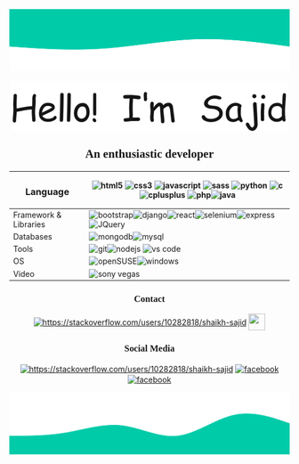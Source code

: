 <img src="upper_wave.svg">
<p align="center">
<img src="greeting.gif" align="center" >

<h2 align="center" style="font-family: 'Verdana';">An enthusiastic developer</h2>
<center>


| <h3>Language</h3> | <img src="https://devicons.github.io/devicon/devicon.git/icons/html5/html5-original-wordmark.svg" alt="html5" width="25" height="25"/> <img src="https://devicons.github.io/devicon/devicon.git/icons/css3/css3-original-wordmark.svg" alt="css3" width="25" height="25"/> <img src="https://devicons.github.io/devicon/devicon.git/icons/javascript/javascript-original.svg" alt="javascript" width="25" height="25"/> <img src="https://devicons.github.io/devicon/devicon.git/icons/sass/sass-original.svg" alt="sass" width="25" height="25"/> <img src="https://devicons.github.io/devicon/devicon.git/icons/python/python-original.svg" alt="python" width="25" height="25"/> <img src="https://devicons.github.io/devicon/devicon.git/icons/c/c-original.svg" alt="c" width="25" height="25"/> <img src="https://devicons.github.io/devicon/devicon.git/icons/cplusplus/cplusplus-original.svg" alt="cplusplus" width="25" height="25"/> <img src="https://devicons.github.io/devicon/devicon.git/icons/php/php-original.svg" alt="php" width="25" height="25"/><img src="https://devicons.github.io/devicon/devicon.git/icons/java/java-original-wordmark.svg" alt="java" width="25" height="25"/>|
| ---------| --------------------- |
| Framework & Libraries |<img src="https://devicons.github.io/devicon/devicon.git/icons/bootstrap/bootstrap-plain.svg" alt="bootstrap" width="25" height="25"/><img src="https://devicons.github.io/devicon/devicon.git/icons/django/django-original.svg" alt="django" width="25" height="25"/><img src="https://devicons.github.io/devicon/devicon.git/icons/react/react-original-wordmark.svg" alt="react" width="25" height="25"/><img src="https://cdn.worldvectorlogo.com/logos/selenium-logo.svg" alt="selenium" width="25" height="25" /><img src="https://devicons.github.io/devicon/devicon.git/icons/express/express-original-wordmark.svg" alt="express" width="25" height="25"/><img src="https://upload.wikimedia.org/wikipedia/commons/8/83/Jquery-icon.svg" alt="JQuery" width="25" height="25">|
| Databases |<img src="https://devicons.github.io/devicon/devicon.git/icons/mongodb/mongodb-original-wordmark.svg" alt="mongodb" width="25" height="25"/><img src="https://devicons.github.io/devicon/devicon.git/icons/mysql/mysql-original-wordmark.svg" alt="mysql" width="25" height="25"/> |
| Tools | <img src="https://www.vectorlogo.zone/logos/git-scm/git-scm-icon.svg" alt="git" width="25" height="25"/><img src="https://devicons.github.io/devicon/devicon.git/icons/nodejs/nodejs-original-wordmark.svg" alt="nodejs" width="25" height="25"/> <img src="https://cdn.worldvectorlogo.com/logos/visual-studio-code-1.svg" alt="vs code" width="25" height="25"/> | 
| OS | <img src="https://upload.wikimedia.org/wikipedia/commons/d/d0/OpenSUSE_Logo.svg" alt="openSUSE" width="25" height="25"><img src="https://upload.wikimedia.org/wikipedia/commons/5/5f/Windows_logo_-_2012.svg" alt="windows" width="25" height="25">|
| Video | <img src="https://upload.wikimedia.org/wikipedia/commons/3/39/Vegas_Pro_15.0.png" alt="sony vegas" width="25" height="25"/>| 
</center>



 
 




<h3 align="center" style="font-family: 'Ubuntu';"> Contact </h3>
<p align="center">
<!-- <a href="https://stackoverflow.com/users/10282818/shaikh-sajid" target="blank"><img align="center" src="https://upload.wikimedia.org/wikipedia/commons/8/81/Stackoverflow_icon.png" alt="https://stackoverflow.com/users/10282818/shaikh-sajid" height="30" width="30" /></a>--> <a href="https://t.me/shaikhsajid1111" target="blank"><img align="center" src="https://upload.wikimedia.org/wikipedia/commons/5/5a/Telegram_2019_simple_logo.svg" alt="https://stackoverflow.com/users/10282818/shaikh-sajid" height="30" width="30" /></a>
<a href="mailto:shaikhsajid11112000@gmail.com"><img src="https://upload.wikimedia.org/wikipedia/commons/4/45/New_Logo_Gmail.svg" align="center" height="30" width="30" /></a>
</p>

<h3 align="center" style="font-family: 'Ubuntu';"> Social Media </h3>
<p align="center">
<a href="https://instagram.com/shaikhsajid1111" target="_blank"><img align="center" src="https://upload.wikimedia.org/wikipedia/commons/1/13/CIS-A2K_Instagram_Icon_%28Pink%29.svg" alt="https://stackoverflow.com/users/10282818/shaikh-sajid" height="30" width="30" /></a>
<a href="https://facebook.com/shaikhsajid1111"><img align="center" src="https://upload.wikimedia.org/wikipedia/commons/5/51/Facebook_f_logo_%282019%29.svg" alt="facebook" height="30" width="30"/></a>
<a href="https://twitter.com/shaikhsajid1111"><img align="center" src="https://seeklogo.net/wp-content/uploads/2016/11/twitter-icon-circle-blue-logo-preview.png" alt="facebook" height="30" width="30" /></a>


</p>

<img src="lower_wave.svg"/>


